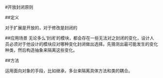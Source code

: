 #开放封闭原则

##定义

对于扩展是开放的，对于修改是封闭的

##应用场景
无论多么‘封闭’的模块，都会存在一些无法对之封闭的变化，设计人员必须对于他设计的模块应对哪种变化封闭做出选择。先猜测出最可能发生的变化种类，然后构造抽象来隔离这些变化。

##方法

运用面向对象的手段，比如继承，多台来隔离具体方法和类的耦合。